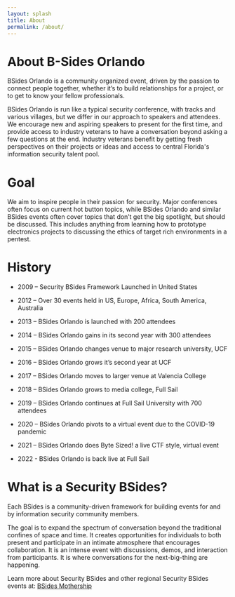```yaml
---
layout: splash
title: About
permalink: /about/
---
```

# About B-Sides Orlando
BSides Orlando is a community organized event, driven by the passion to connect people together, whether it’s to build relationships for a project, or to get to know your fellow professionals.

BSides Orlando is run like a typical security conference, with tracks and various villages, but we differ in our approach to speakers and attendees. We encourage new and aspiring speakers to present for the first time, and provide access to industry veterans to have a conversation beyond asking a few questions at the end. Industry veterans benefit by getting fresh perspectives on their projects or ideas and access to central Florida's information security talent pool.

# Goal
We aim to inspire people in their passion for security. Major conferences often focus on current hot button topics, while BSides Orlando and similar BSides events often cover topics that don’t get the big spotlight, but should be discussed. This includes anything from learning how to prototype electronics projects to discussing the ethics of target rich environments in a pentest.

# History
* 2009 – Security BSides Framework Launched in United States

* 2012 – Over 30 events held in US, Europe, Africa, South America, Australia

* 2013 – BSides Orlando is launched with 200 attendees

* 2014 – BSides Orlando gains in its second year with 300 attendees

* 2015 – BSides Orlando changes venue to major research university, UCF

* 2016 – BSides Orlando grows it’s second year at UCF

* 2017 – BSides Orlando moves to larger venue at Valencia College

* 2018 – BSides Orlando grows to media college, Full Sail

* 2019 – BSides Orlando continues at Full Sail University with 700 attendees

* 2020 – BSides Orlando pivots to a virtual event due to the COVID-19 pandemic

* 2021 – BSides Orlando does Byte Sized! a live CTF style, virtual event

* 2022 - BSides Orlando is back live at Full Sail

# What is a Security BSides?
Each BSides is a community-driven framework for building events for and by information security community members.  

The goal is to expand the spectrum of conversation beyond the traditional confines of space and time.  It creates opportunities for individuals to both present and participate in an intimate atmosphere that encourages collaboration. It is an intense event with discussions, demos, and interaction from participants. It is where conversations for the next-big-thing are happening.

Learn more about Security BSides and other regional Security BSides events at:
<a href="https://www.securitybsides.com">BSides Mothership</a>

